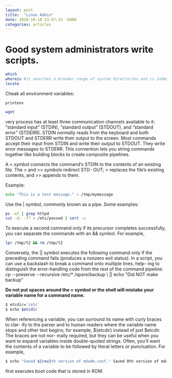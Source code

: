```yaml
---
layout: post
title:  "Linux Admin"
date: 2018-10-10 23:57:23 -0400
categories: articles
---
```


# Good system administrators write scripts. 

```bash
which 
whereis #it searches a broader range of system directories and is independent of your shell’s search path.
locate 
```

Cheak all environment variables:
```hash
printenv
```

```bash
wget
```
very process has at least three communication channels available to it: “standard input” (STDIN), “standard output” (STDOUT), and “standard error” (STDERR). STDIN normally reads from the keyboard and both STDOUT and STDERR write their output to the screen. Most commands accept their input from STDIN and write their output to STDOUT. They write error messages to STDERR. This convention lets you string commands together like building blocks to create composite pipelines.

A < symbol connects the command’s STDIN to the contents of an existing file. The > and >> symbols redirect STD- OUT; > replaces the file’s existing contents, and >> appends to them.

Example:
```sh
echo "This is a test message." > /tmp/mymessage
```
Use the | symbol, commonly known as a pipe. Some examples:
```sh
ps -ef | grep httpd
cut -d: -f7 < /etc/passwd | sort -u
```

To execute a second command only if its precursor completes successfully, you can separate the commands with an && symbol. For example,
```sh
lpr /tmp/t2 && rm /tmp/t2
```

Conversely, the || symbol executes the following command only if the preceding command fails (produces a nonzero exit status).
In a script, you can use a backslash to break a command onto multiple lines, help- ing to distinguish the error-handling code from the rest of the command pipeline:
cp --preserve --recursive /etc/* /spare/backup \ || echo "Did NOT make backup"

**Do not put spaces around the = symbol or the shell will mistake your variable
name for a command name.**

```sh
$ etcdir='/etc' 
$ echo $etcdir
```

When referencing a variable, you can surround its name with curly braces to clar- ify to the parser and to human readers where the variable name stops and other text begins; for example, ${etcdir} instead of just $etcdir. The braces are not nor- mally required, but they can be useful when you want to expand variables inside double-quoted strings. Often, you’ll want the contents of a variable to be followed by literal letters or punctuation. For example,
```sh
$ echo "Saved ${rev}th version of mdadm.conf." Saved 8th version of mdadm.conf.
```

first executes boot code that is stored in ROM.
